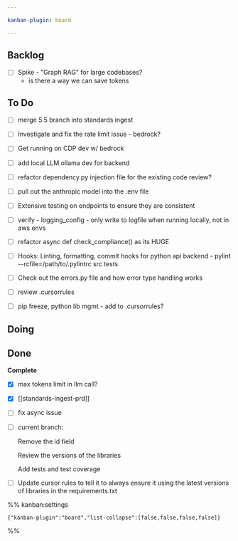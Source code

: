 ```yaml
---

kanban-plugin: board

---
```


## Backlog

- [ ] Spike - "Graph RAG" for large codebases?
	- is there a way we can save tokens


## To Do

- [ ] merge 5.5 branch into standards ingest
- [ ] Investigate and fix the rate limit issue - bedrock?
- [ ] Get running on CDP dev w/ bedrock
- [ ] add local LLM ollama dev for backend
- [ ] refactor dependency.py injection file for the existing code review?
- [ ] pull out the anthropic model into the .env file
- [ ] Extensive testing on endpoints to ensure they are consistent
- [ ] verify - logging_config - only write to logfile when running locally, not in aws envs
- [ ] refactor async def check_compliance() as its HUGE
- [ ] Hooks: Linting, formatting, commit hooks for python api backend
		- pylint --rcfile=/path/to/.pylintrc src tests
- [ ] Check out the errors.py file and how error type handling works
- [ ] review .cursorrules
- [ ] pip freeze, python lib mgmt - add to .cursorrules?


## Doing



## Done

**Complete**
- [x] max tokens limit in llm call?
- [x] [[standards-ingest-prd]]
- [ ] fix async issue
- [ ] current branch:
	
	Remove the id field
	
	Review the versions of the libraries
	
	Add tests and test coverage
- [ ] Update cursor rules to tell it to always ensure it using the latest versions of libraries in the requirements.txt




%% kanban:settings
```
{"kanban-plugin":"board","list-collapse":[false,false,false,false]}
```
%%